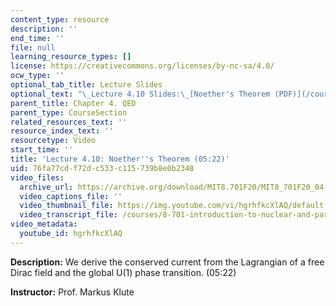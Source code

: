 ```yaml
---
content_type: resource
description: ''
end_time: ''
file: null
learning_resource_types: []
license: https://creativecommons.org/licenses/by-nc-sa/4.0/
ocw_type: ''
optional_tab_title: Lecture Slides
optional_text: "\_Lecture 4.10 Slides:\_[Noether's Theorem (PDF)](/courses/8-701-introduction-to-nuclear-and-particle-physics-fall-2020/resources/mit8_701f20_lec4-10)"
parent_title: Chapter 4. QED
parent_type: CourseSection
related_resources_text: ''
resource_index_text: ''
resourcetype: Video
start_time: ''
title: 'Lecture 4.10: Noether''s Theorem (05:22)'
uid: 76fa77cd-f72d-c533-c115-739b8e0b2348
video_files:
  archive_url: https://archive.org/download/MIT8.701F20/MIT8_701F20_04-10_noether_300k.mp4
  video_captions_file: ''
  video_thumbnail_file: https://img.youtube.com/vi/hgrhfkcXlAQ/default.jpg
  video_transcript_file: /courses/8-701-introduction-to-nuclear-and-particle-physics-fall-2020/69a89359d42f16fdc9c716ce16fc48d7_hgrhfkcXlAQ.pdf
video_metadata:
  youtube_id: hgrhfkcXlAQ
---
```


**Description:** We derive the conserved current from the Lagrangian of a free Dirac field and the global U(1) phase transition. (05:22)

**Instructor:** Prof. Markus Klute

